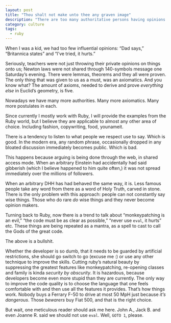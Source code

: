 ```yaml
---
layout: post
title: "Thou shalt not make unto thee any graven image"
description: "There are too many authoritative persons having opinions all around"
category: culture
tags:
  - ruby
---
```


When I was a kid, we had too few influential opinions: “Dad says,”
“Britannica states” and “I’ve tried, it hurts.”

Seriously, teachers were not just throwing their private opinions on things onto us;
Newton laws were not shared through 140-symbols message one Saturday’s evening.
There were lemmas, theorems and they all were proven. The only thing that was
given to us as a must, was an axiomatics. And you know what? The amount of
axioms, needed to derive and prove _everything else_ in Euclid’s geometry, is five.

Nowadays we have many more authorities. Many more axiomatics. Many more
postulates in each.

Since currently I mostly work with Ruby, I will provide the examples from the Ruby
world, but I believe they are applicable to almost any other area of choice.
Including fashion, copywriting, food, younameit.

There is a tendency to listen to what people we respect use to say. Which is good.
In the modern era, any random phrase, occasionally dropped in any bloated
discussion immediately becomes public. Which is bad.

This happens because arguing is being done through the web, in shared access mode.
When an arbitrary Einstein had accidentally had said gibberish (which I believe
happened to him quite often,) it was not spread immediately over the millions
of followers.

When an arbitrary DHH has had behaved the same way, it is. Less famous people
take any word from there as a word of Holy Truth, carved in stone. There is
the only problem with this approach: people can not constantly say wise things.
Those who do rare _do_ wise things and they never become opinion makers.

Turning back to Ruby, now there is a trend to talk about “monkeypatching is an evil,”
“the code must be as clear as possible,” “never use `eval`, it hurts” etc. These
things are being repeated as a mantra, as a spell to cast to call the Gods of
the great code.

The above is a bullshit.

Whether the developer is so dumb, that it needs to be guarded by artificial
restrictions, she should go switch to go (excuse me :) or use any other technique
to improve the skills. Cutting ruby’s natural beauty by suppressing the greatest
features like monkeypatching, re-opening classes and family is kinda
_security by obscurity_. It is hazardous, because developers become even more
stupid than they are currently. The only way to improve the code quality is
to choose the language that one feels comfortable with and then use all the features
it provides. That’s how things work. Nobody buys a Ferrary F-50 to drive at most
50 MpH just because _it’s dangerous_. Those _bewarers_ buy Fiat 500, and that
is the right choice.

But wait, one meticulous reader should ask me here. John A., Jack B. and even
Joanne R. said we should not use `eval`. Well, `GOTO 1`, please.
